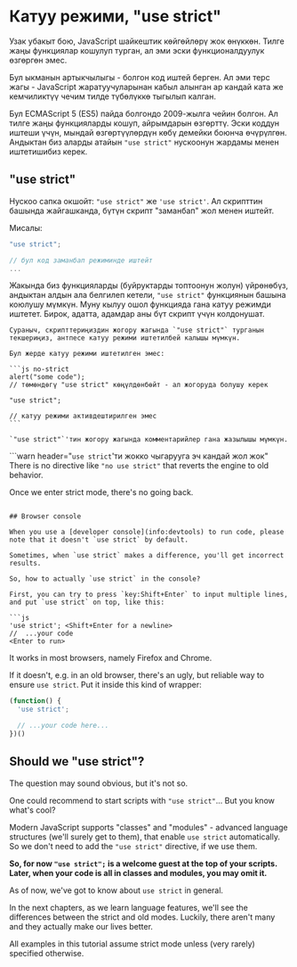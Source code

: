 # Катуу режими, "use strict"

Узак убакыт бою, JavaScript шайкештик көйгөйлөрү жок өнүккөн. Тилге жаңы функциялар кошулуп турган, ал эми эски функционалдуулук өзгөргөн эмес.

Бул ыкманын артыкчылыгы - болгон код иштей берген. Ал эми терс жагы - JavaScript жаратуучуларынан кабыл алынган ар кандай ката же кемчиликтүү чечим тилде түбөлүккө тыгылып калган.

Бул ECMAScript 5 (ES5) пайда болгондо 2009-жылга чейин болгон. Ал тилге жаңы функцияларды кошуп, айрымдарын өзгөрттү. Эски коддун иштеши үчүн, мындай өзгөртүүлөрдүн көбү демейки боюнча өчүрүлгөн. Андыктан биз аларды атайын `"use strict"` нускоонун жардамы менен иштетишибиз керек.

## "use strict"

Нускоо сапка окшойт: `"use strict"` же `'use strict'`. Ал скрипттин башында жайгашканда, бүтүн скрипт "заманбап" жол менен иштейт.

Мисалы:

```js
"use strict";

// бул код заманбап режиминде иштейт  
...
```

Жакында биз функцияларды (буйруктарды топтоонун жолун) үйрөнөбүз, андыктан алдын ала белгилеп кетели, `"use strict"` функциянын башына коюлушу мүмкүн. Муну кылуу ошол функцияда гана катуу режимди иштетет. Бирок, адатта, адамдар аны бүт скрипт үчүн колдонушат.

````warn header="\"use strict\" жогоруда экенин текшериңиз"
Сураныч, скрипттериңиздин жогору жагында `"use strict"` турганын текшериңиз, антпесе катуу режими иштетилбей калышы мүмкүн.

Бул жерде катуу режими иштетилген эмес:

```js no-strict
alert("some code");
// төмөндөгү "use strict" көңүлдөнбөйт - ал жогоруда болушу керек

"use strict";

// катуу режими активдештирилген эмес
```

`"use strict"`'тин жогору жагында комментарийлер гана жазылышы мүмкүн.
````

```warn header="`use strict`'ти жокко чыгарууга эч кандай жол жок"
There is no directive like `"no use strict"` that reverts the engine to old behavior.

Once we enter strict mode, there's no going back.
```

## Browser console

When you use a [developer console](info:devtools) to run code, please note that it doesn't `use strict` by default.

Sometimes, when `use strict` makes a difference, you'll get incorrect results.

So, how to actually `use strict` in the console?

First, you can try to press `key:Shift+Enter` to input multiple lines, and put `use strict` on top, like this:

```js
'use strict'; <Shift+Enter for a newline>
//  ...your code
<Enter to run>
```

It works in most browsers, namely Firefox and Chrome.

If it doesn't, e.g. in an old browser, there's an ugly, but reliable way to ensure `use strict`. Put it inside this kind of wrapper:

```js
(function() {
  'use strict';

  // ...your code here...
})()
```

## Should we "use strict"?

The question may sound obvious, but it's not so.

One could recommend to start scripts with `"use strict"`... But you know what's cool?

Modern JavaScript supports "classes" and "modules" - advanced language structures (we'll surely get to them), that enable `use strict` automatically. So we don't need to add the `"use strict"` directive, if we use them.

**So, for now `"use strict";` is a welcome guest at the top of your scripts. Later, when your code is all in classes and modules, you may omit it.**

As of now, we've got to know about `use strict` in general.

In the next chapters, as we learn language features, we'll see the differences between the strict and old modes. Luckily, there aren't many and they actually make our lives better.

All examples in this tutorial assume strict mode unless (very rarely) specified otherwise.
